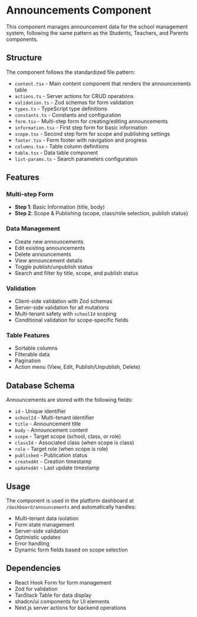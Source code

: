 # Announcements Component

This component manages announcement data for the school management system, following the same pattern as the Students, Teachers, and Parents components.

## Structure

The component follows the standardized file pattern:

- `content.tsx` - Main content component that renders the announcements table
- `actions.ts` - Server actions for CRUD operations
- `validation.ts` - Zod schemas for form validation
- `types.ts` - TypeScript type definitions
- `constants.ts` - Constants and configuration
- `form.tsx` - Multi-step form for creating/editing announcements
- `information.tsx` - First step form for basic information
- `scope.tsx` - Second step form for scope and publishing settings
- `footer.tsx` - Form footer with navigation and progress
- `columns.tsx` - Table column definitions
- `table.tsx` - Data table component
- `list-params.ts` - Search parameters configuration

## Features

### Multi-step Form
- **Step 1**: Basic Information (title, body)
- **Step 2**: Scope & Publishing (scope, class/role selection, publish status)

### Data Management
- Create new announcements
- Edit existing announcements
- Delete announcements
- View announcement details
- Toggle publish/unpublish status
- Search and filter by title, scope, and publish status

### Validation
- Client-side validation with Zod schemas
- Server-side validation for all mutations
- Multi-tenant safety with `schoolId` scoping
- Conditional validation for scope-specific fields

### Table Features
- Sortable columns
- Filterable data
- Pagination
- Action menu (View, Edit, Publish/Unpublish, Delete)

## Database Schema

Announcements are stored with the following fields:
- `id` - Unique identifier
- `schoolId` - Multi-tenant identifier
- `title` - Announcement title
- `body` - Announcement content
- `scope` - Target scope (school, class, or role)
- `classId` - Associated class (when scope is class)
- `role` - Target role (when scope is role)
- `published` - Publication status
- `createdAt` - Creation timestamp
- `updatedAt` - Last update timestamp

## Usage

The component is used in the platform dashboard at `/dashboard/announcements` and automatically handles:

- Multi-tenant data isolation
- Form state management
- Server-side validation
- Optimistic updates
- Error handling
- Dynamic form fields based on scope selection

## Dependencies

- React Hook Form for form management
- Zod for validation
- TanStack Table for data display
- shadcn/ui components for UI elements
- Next.js server actions for backend operations
